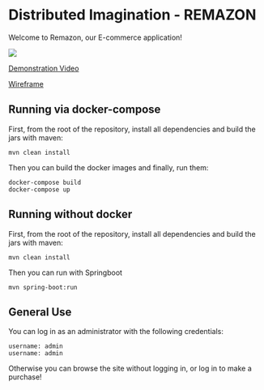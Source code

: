 # Distributed Imagination - REMAZON

Welcome to Remazon, our E-commerce application!

![](https://gitlab.com/comp30860/2021/distributed-imagination/-/blob/master/wireframe/home_screen.png)

[Demonstration Video]()

[Wireframe](https://gitlab.com/comp30860/2021/distributed-imagination/-/tree/master/wireframe)


## Running via docker-compose

First, from the root of the repository, install all dependencies and build the jars with maven:
```
mvn clean install
```

Then you can build the docker images and finally, run them:
```
docker-compose build
docker-compose up
```

## Running without docker

First, from the root of the repository, install all dependencies and build the jars with maven:
```
mvn clean install
```

Then you can run with Springboot
```
mvn spring-boot:run
```

## General Use

You can log in as an administrator with the following credentials:
```
username: admin
username: admin
```

Otherwise you can browse the site without logging in, or log in to make a purchase!



